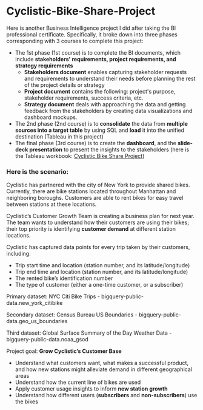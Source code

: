 # Cyclistic-Bike-Share-Project

Here is another Business Intelligence project I did after taking the BI professional certificate. Specifically, it broke down into three phases corresponding with 3 courses to complete this project:
* The 1st phase (1st course) is to complete the BI documents, which include **stakeholders' requirements, project requirements, and strategy requirements**
    * **Stakeholders document** enables capturing stakeholder requests and requirements to understand their needs before planning the rest of the project details or strategy 
    * **Project document** contains the following: project's purpose, stakeholder requirements, success criteria, etc.
    * **Strategy document** deals with approaching the data and getting feedback from the stakeholders by creating data visualizations and dashboard mockups.
* The 2nd phase (2nd course) is to **consolidate** the data from **multiple sources into a target table** by using SQL and **load** it into the unified destination (Tableau in this project)
* The final phase (3rd course) is to create the **dashboard**, and the **slide-deck presentation** to present the insights to the stakeholders (here is the Tableau workbook: [Cyclistic Bike Share Project](https://public.tableau.com/app/profile/viet.pham4981/viz/Bike_17106188243660/NYCBikeTrip?publish=yes))

### Here is the scenario:

Cyclistic has partnered with the city of New York to provide shared bikes. Currently, there are bike stations located throughout Manhattan and neighboring boroughs. Customers are able to rent bikes for easy travel between stations at these locations.

Cyclistic’s Customer Growth Team is creating a business plan for next year. The team wants to understand how their customers are using their bikes; their top priority is identifying **customer demand** at different station locations.

Cyclistic has captured data points for every trip taken by their customers, including:
* Trip start time and location (station number, and its latitude/longitude)
* Trip end time and location (station number, and its latitude/longitude)
* The rented bike’s identification number
* The type of customer (either a one-time customer, or a subscriber)

Primary dataset: NYC Citi Bike Trips - bigquery-public-data.new_york_citibike

Secondary dataset: Census Bureau US Boundaries - bigquery-public-data.geo_us_boundaries

Third dataset: Global Surface Summary of the Day Weather Data - bigquery-public-data.noaa_gsod

Project goal: **Grow Cyclistic’s Customer Base**

* Understand what customers want, what makes a successful product, and how new stations might alleviate demand in different geographical areas
* Understand how the current line of bikes are used
* Apply customer usage insights to inform **new station growth**
* Understand how different users (**subscribers** and **non-subscribers**) use the bikes

